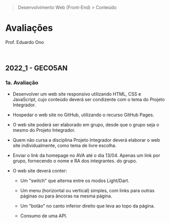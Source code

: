> Desenvolvimento Web (Front-End) > Conteúdo

# Avaliações

Prof. Eduardo Ono

<br>

## 2022_1 - GECO5AN

### 1a. Avaliação

* Desenvolver um web site responsivo utilizando HTML, CSS e JavaScript, cujo conteúdo deverá ser condizente com o tema do Projeto Integrador.

* Hospedar o web site no GitHub, utilizando o recurso GitHub Pages.

* O web site poderá ser elaborado em grupo, desde que o grupo seja o mesmo do Projeto Integrador.

* Quem não cursa a disciplina Projeto Integrador deverá elaborar o web site individualmente, como tema de livre escolha.

* Enviar o link da homepage no AVA até o dia 13/04. Apenas um link por grupo, fornecendo o nome e RA dos integrantes. do grupo.

* O web site deverá conter:

    * Um "switch" que alterna entre os modos Light/Dart.

    * Um menu (horizontal ou vertical) simples, com links para outras páginas ou para âncoras na mesma página.

    * Um "botão" no canto inferior direito que leva ao topo da página.

    * Consumo de uma API.
